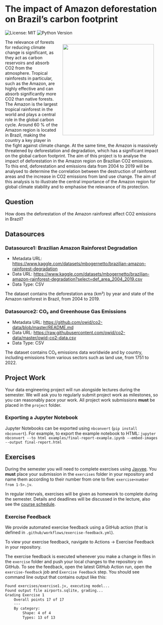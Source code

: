 # The impact of Amazon deforestation on Brazil’s carbon footprint
![License: MIT](https://img.shields.io/badge/License-MIT-blue.svg)
![Python Version](https://img.shields.io/badge/python-3.12-orange)
<div style="overflow: auto;">
  <img src="https://images.unsplash.com/photo-1622541076378-2c98c5d7ab64?q=80&w=2264&auto=format&fit=crop&ixlib=rb-4.0.3&ixid=M3wxMjA3fDB8MHxwaG90by1wYWdlfHx8fGVufDB8fHx8fA%3D%3D" align="right" width="300" style="margin: 15px;">
  The relevance of forests for reducing climate change
 is significant, as they act as carbon reservoirs and
 absorb CO2 from the atmosphere. Tropical rainforests
 in particular, such as the Amazon, are highly effective
 and can absorb significantly more CO2 than native
 forests. The Amazon is the largest tropical rainforest
 in the world and plays a central role in the global
 carbon cycle. Around 60 % of the Amazon region is
 located in Brazil, making the country a key player in
 the fight against climate change. At the same time,
 the Amazon is massively threatened by deforestation
 and degradation, which has a significant impact on
 the global carbon footprint.
 The aim of this project is to analyse the impact of
 deforestation in the Amazon region on Brazilian CO2
 emissions. To this end, deforestation and emissions
 data from 2004 to 2019 will be analysed to determine
 the correlation between the destruction of rainforest
 areas and the increase in CO2 emissions from land
 use change. The aim of this analysis is to illustrate the
 central importance of the Amazon region for global
 climate stability and to emphasise the relevance of
 its protection.
</div>
 

 ## Question
 How does the deforestation of the Amazon rainforest
 affect CO2 emissions in Brazil?

 ## Datasources

<!-- Describe each datasources you plan to use in a section. Use the prefic "DatasourceX" where X is the id of the datasource. -->

### Datasource1: Brazilian Amazon Rainforest Degradation
* Metadata URL: https://www.kaggle.com/datasets/mbogernetto/brazilian-amazon-rainforest-degradation
* Data URL: https://www.kaggle.com/datasets/mbogernetto/brazilian-amazon-rainforest-degradation?select=def_area_2004_2019.csv
* Data Type: CSV

The dataset contains the deforestation area (km²) by year and state of the Amazon rainforest in Brazil, from 2004 to 2019. 

### Datasource2: CO₂ and Greenhouse Gas Emissions
* Metadata URL: https://github.com/owid/co2-data/blob/master/README.md
* Data URL: https://raw.githubusercontent.com/owid/co2-data/master/owid-co2-data.csv
* Data Type: CSV

The dataset contains CO₂ emissions data worldwide and by country, including emissions from various sectors such as land use, from 1751 to 2022.

## Project Work
Your data engineering project will run alongside lectures during the semester. We will ask you to regularly submit project work as milestones, so you can reasonably pace your work. All project work submissions **must** be placed in the `project` folder.

### Exporting a Jupyter Notebook
Jupyter Notebooks can be exported using `nbconvert` (`pip install nbconvert`). For example, to export the example notebook to HTML: `jupyter nbconvert --to html examples/final-report-example.ipynb --embed-images --output final-report.html`


## Exercises
During the semester you will need to complete exercises using [Jayvee](https://github.com/jvalue/jayvee). You **must** place your submission in the `exercises` folder in your repository and name them according to their number from one to five: `exercise<number from 1-5>.jv`.

In regular intervals, exercises will be given as homework to complete during the semester. Details and deadlines will be discussed in the lecture, also see the [course schedule](https://made.uni1.de/).

### Exercise Feedback
We provide automated exercise feedback using a GitHub action (that is defined in `.github/workflows/exercise-feedback.yml`). 

To view your exercise feedback, navigate to Actions → Exercise Feedback in your repository.

The exercise feedback is executed whenever you make a change in files in the `exercise` folder and push your local changes to the repository on GitHub. To see the feedback, open the latest GitHub Action run, open the `exercise-feedback` job and `Exercise Feedback` step. You should see command line output that contains output like this:

```sh
Found exercises/exercise1.jv, executing model...
Found output file airports.sqlite, grading...
Grading Exercise 1
	Overall points 17 of 17
	---
	By category:
		Shape: 4 of 4
		Types: 13 of 13
```
